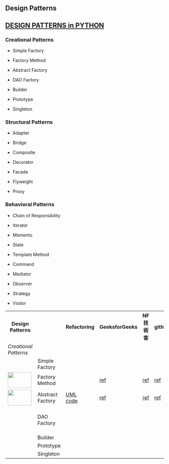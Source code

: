 ## Design Patterns


## [DESIGN PATTERNS in PYTHON](https://refactoring.guru/design-patterns/python)
	
	
### Creational Patterns	

  - Simple Factory
	
  - Factory Method
	
  - Abstract Factory
	
  - DAO Factory
	
  - Builder
	
  - Prototype
	
  - Singleton
	
### Structural Patterns	
	
  - Adapter
	
  - Bridge
	
  - Composite
	
  - Decorator
	
  - Facade
	
  - Flyweight
	
  - Proxy

### Behavioral Patterns	
	
  - Chain of Responsibility
	
  - Iterator
	
  - Memento
	
  - State
	
  - Template Method
	
  - Command
	
  - Mediator
	
  - Observer
	
  - Strategy
	
  - Visitor
  
  
  
<table>
<!-- Row 1 : This is for Columns-->
<tr>
<th>Design Patterns</th>
<th></th>
<th>Refactoring</th>
<th>GeeksforGeeks</th>
<th>NF技術客</th>
<th>github</th>
<th>others</th>
<td>notes</td>
</tr>

<!-- Row : Creational Patterns -->
<tr>
<td><em>Creational Patterns</em></td>
<td></td>
<td></td>
<td></td>
<td></td>
<td></td>
<td></td>
<td></td>
</tr>

<!--
<!-- Row n of ___________Patterns - [Some_Kind_of_Design_Pattern] 
<td><img src="" height="50" width="75"></td> <!-- side bar : logo 
<td>Some_Kind_of_Design_Pattern</td>
<td>
<a href="">UML</a> &nbsp;&nbsp;&nbsp;
<a href="">code</a> &nbsp;&nbsp;&nbsp;
</td> <!-- Column 1 : Refactoring 
<td><a href=""> ref </a></td> <!-- Column 2 : GeeksforGeeks 
<td><a href=""> ref </a></td> <!-- Column 3 : NF技術客 
<td><a href=""> ref </a></td> <!-- Column 4 : github 
<td><a href=""> ref </a></td> <!-- Column 5 : others 
<td><a href=""> notes </a></td> </td> <!-- Column 6 : notes 
</tr>
-->


<!-- Row 1 of Creational Patterns - Simple Factory -->
<tr>
<td></td> <!-- side bar : logo -->
<td>Simple Factory</td>
<td></td> <!-- Column 1 : Refactoring -->
<td></td> <!-- Column 2 : GeeksforGeeks -->
<td></td> <!-- Column 3 : NF技術客-->
<td></td> <!-- Column 4 : github-->
<td><a href="https://blog.csdn.net/huobanjishijian/article/details/79151351">ref</a></td> <!-- Column 5 : others -->
<td rowspan="4">
  <a href="https://nbviewer.jupyter.org/github/jshuang0520/design_pattern/blob/master/factory_family.ipynb"> note </a> &nbsp;&nbsp;&nbsp;
  <a href="https://www.youtube.com/watch?v=ub0DXaeV6hA"> youtube </a> &nbsp;&nbsp;&nbsp;
</td> 
</tr>


<!-- Row 2 of Creational Patterns - Factory Method -->
<tr>
<td><img src="https://refactoring.guru/images/patterns/cards/factory-method-mini-2x.png" height="50" width="75"></td> <!-- side bar : logo -->
<td>Factory Method</td>
<td></td> <!-- Column 1 : Refactoring -->
<td><a href="https://www.geeksforgeeks.org/factory-method-python-design-patterns/">ref</a></td> <!-- Column 2 : GeeksforGeeks -->
<td><a href="https://notfalse.net/3/ioc-di#IoCDI-vs-Factory-Method-Pattern">ref</a></td> <!-- Column 3 : NF技術客-->
<td><a href="https://github.com/faif/python-patterns/blob/master/patterns/creational/factory.py">ref</a></td>  <!-- Column 4 : github--> 
<td><a href="https://blog.csdn.net/huobanjishijian/article/details/79151351">ref</a></td> <!-- Column 5 : others -->

</tr>

<!-- Row 3 of Creational Patterns - Abstract Factory -->
<td><img src="https://refactoring.guru/images/patterns/cards/abstract-factory-mini-2x.png" height="50" width="75"></td> <!-- side bar : logo -->
<td>Abstract Factory</td>
<td>
<a href="https://refactoring.guru/design-patterns/abstract-factory">UML</a> &nbsp;&nbsp;&nbsp;
<a href="https://refactoring.guru/design-patterns/abstract-factory/python/example#lang-features">code</a> &nbsp;&nbsp;&nbsp;
</td> <!-- Column 1 : Refactoring -->
<td><a href="https://www.geeksforgeeks.org/abstract-factory-method-python-design-patterns/"> ref </a> </td> <!-- Column 2 : GeeksforGeeks -->
<td><a href=""> ref </a></td> <!-- Column 3 : NF技術客 -->
<td><a href="https://github.com/faif/python-patterns/blob/master/patterns/creational/abstract_factory.py"> ref </a></td> <!-- Column 4 : github -->
<td><a href="https://blog.csdn.net/huobanjishijian/article/details/79151351"> ref </a></td> <!-- Column 5 : others -->

</tr>

<!-- Row 4 of Creational Patterns - DAO Factory -->
<tr>
<td></td>
<td>DAO Factory</td>
<td></td>
<td></td>
<td></td>
<td></td>
<td>
<a href="https://www.oracle.com/technetwork/java/dataaccessobject-138824.html">ref1</a> &nbsp;&nbsp;&nbsp;
<a href="https://www.roseindia.net/tutorial/java/jdbc/dataaccessobjectdesignpattern.html">ref2</a> &nbsp;&nbsp;&nbsp;
<a href="https://www.youtube.com/watch?v=1ui5yVMivTo">youtube</a> &nbsp;&nbsp;&nbsp;
	
</td> <!-- Column 5 : others -->

</tr>

<!-- Row 5 of Creational Patterns - Builder -->
<tr>
<td></td>
<td>Builder</td>
<td></td>
<td></td>
<td></td>
<td></td>
<td></td>
<td></td>
</tr>

<!-- Row 6 of Creational Patterns - Prototype -->
<tr>
<td></td>
<td>Prototype</td>
<td></td>
<td></td>
<td></td>
<td></td>
<td></td>
<td></td>
</tr>

<!-- Row 7 of Creational Patterns - Singleton -->
<tr>
<td></td>
<td>Singleton</td>
<td></td>
<td></td>
<td></td>
<td></td>
<td></td>
<td></td>
</tr>

